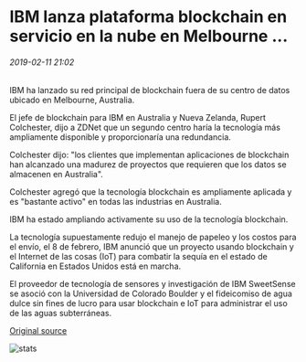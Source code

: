 # IBM lanza plataforma blockchain en servicio en la nube en Melbourne ...

###### 2019-02-11 21:02

IBM ha lanzado su red principal de blockchain fuera de su centro de datos ubicado en Melbourne, Australia.

El jefe de blockchain para IBM en Australia y Nueva Zelanda, Rupert Colchester, dijo a ZDNet que un segundo centro haría la tecnología más ampliamente disponible y proporcionaría una redundancia.

Colchester dijo: "los clientes que implementan aplicaciones de blockchain han alcanzado una madurez de proyectos que requieren que los datos se almacenen en Australia".

Colchester agregó que la tecnología blockchain es ampliamente aplicada y es "bastante activo" en todas las industrias en Australia.

IBM ha estado ampliando activamente su uso de la tecnología blockchain.

La tecnología supuestamente redujo el manejo de papeleo y los costos para el envío, el 8 de febrero, IBM anunció que un proyecto usando blockchain y el Internet de las cosas (IoT) para combatir la sequía en el estado de California en Estados Unidos está en marcha.

El proveedor de tecnología de sensores y investigación de IBM SweetSense se asoció con la Universidad de Colorado Boulder y el fideicomiso de agua dulce sin fines de lucro para usar blockchain e IoT para administrar el uso de las aguas subterráneas.

[Original source](https://cointelegraph.com/news/ibm-launches-blockchain-platform-on-cloud-service-in-melbourne)

![stats](https://c.statcounter.com/11760860/0/a89fa40b/1/ "stats")